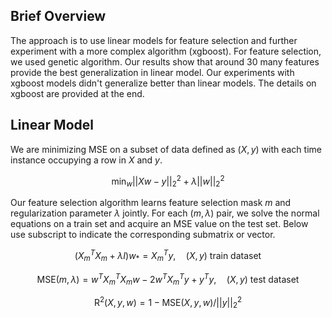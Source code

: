 ## Brief Overview
The approach is to use linear models for feature selection and further experiment with a more complex algorithm (xgboost). For feature selection, we used genetic algorithm. Our results show that around 30 many features provide the best generalization in linear model. Our experiments with xgboost models didn't generalize better than linear models. The details on xgboost are provided at the end.

## Linear Model
We are minimizing MSE on a subset of data defined as $(X,y)$ with each time instance occupying a row in $X$ and $y$. 

<!-- We store the components of normal equations $X^TX$, $X^Ty$ and $y^Ty$ before running any optimization.  -->

$$\text{min}_{w} ||Xw - y||_2^2 + \lambda ||w||_2^2$$

Our feature selection algorithm learns feature selection mask $m$ and regularization parameter $\lambda$ jointly. For each $(m,\lambda)$ pair, we solve the normal equations on a train set and acquire an MSE value on the test set. Below use subscript to indicate the corresponding submatrix or vector.

$$(X_m^TX_m+\lambda I)w_{*} = X_m^Ty,\quad (X,y) \text{  train dataset}$$

$$\text{MSE}(m,\lambda) = w^TX_m^TX_mw -  2w^TX_m^Ty + y^Ty,\quad (X,y) \text{ test dataset}$$

$$\text{R}^{2}(X,y,w) = 1 - \text{MSE}(X,y,w)/||y||^2_2$$

